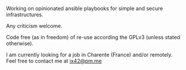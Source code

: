 Working on opinionated ansible playbooks for simple and secure infrastructures.

Any criticism welcome.

Code free (as in freedom) of re-use according the GPLv3 (unless stated otherwise).

I am currently looking for a job in Charente (France) and/or remotely.  
Feel free to contact me at ix42@pm.me
